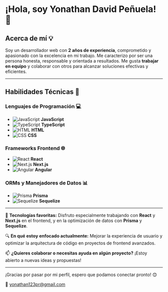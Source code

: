 # ¡Hola, soy Yonathan David Peñuela! 🙌

## Acerca de mí 💡
Soy un desarrollador web con **2 años de experiencia**, comprometido y apasionado con la excelencia en mi trabajo. Me caracterizo por ser una persona honesta, responsable y orientada a resultados. Me gusta **trabajar en equipo** y colaborar con otros para alcanzar soluciones efectivas y eficientes.

---

## Habilidades Técnicas 🔧

### Lenguajes de Programación 💻
- ![JavaScript](https://img.shields.io/badge/-JavaScript-F7DF1E?style=flat&logo=javascript&logoColor=black) **JavaScript**
- ![TypeScript](https://img.shields.io/badge/-TypeScript-3178C6?style=flat&logo=typescript&logoColor=white) **TypeScript**
- ![HTML](https://img.shields.io/badge/-HTML5-E34F26?style=flat&logo=html5&logoColor=white) **HTML**
- ![CSS](https://img.shields.io/badge/-CSS3-1572B6?style=flat&logo=css3&logoColor=white) **CSS**

### Frameworks Frontend 🌐
- ![React](https://img.shields.io/badge/-React-61DAFB?style=flat&logo=react&logoColor=black) **React**
- ![Next.js](https://img.shields.io/badge/-Next.js-000000?style=flat&logo=next-dot-js&logoColor=white) **Next.js**
- ![Angular](https://img.shields.io/badge/-Angular-DD0031?style=flat&logo=angular&logoColor=white) **Angular**

### ORMs y Manejadores de Datos 📊
- ![Prisma](https://img.shields.io/badge/-Prisma-2D3748?style=flat&logo=prisma&logoColor=white) **Prisma**
- ![Sequelize](https://img.shields.io/badge/-Sequelize-52B0E7?style=flat&logo=sequelize&logoColor=white) **Sequelize**

---

🌱 **Tecnologías favoritas:** Disfruto especialmente trabajando con **React** y **Next.js** en el frontend, y en la optimización de datos con **Prisma** y **Sequelize**.

🔍 **En qué estoy enfocado actualmente:** Mejorar la experiencia de usuario y optimizar la arquitectura de código en proyectos de frontend avanzados.

📫 **¿Quieres colaborar o necesitas ayuda en algún proyecto?** ¡Estoy abierto a nuevas ideas y propuestas! 

---

¡Gracias por pasar por mi perfil, espero que podamos conectar pronto! 😊

📧 [yonathan123pr@gmail.com](mailto:yonathan123pr@gmail.com)
